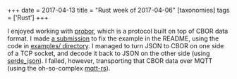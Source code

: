 +++
date = 2017-04-13
title = "Rust week of 2017-04-06"
[taxonomies]
tags = ['Rust']
+++

I enjoyed working with [probor], which is a protocol built on top of
CBOR data format. I made [a submission] to fix the example in the
README, using the code in [examples/ directory]. I managed to turn JSON
to CBOR on one side of a TCP socket, and decode it back to JSON on the
other side (using [serde_json]). I failed, however, transporting that
CBOR data over MQTT (using the oh-so-complex [mqtt-rs]).

  [probor]: https://github.com/tailhook/probor
  [a submission]: https://github.com/tailhook/probor/pull/6
  [examples/ directory]: https://github.com/tailhook/probor/tree/master/rust/examples
  [serde_json]: https://github.com/serde-rs/json
  [mqtt-rs]: https://github.com/zonyitoo/mqtt-rs
